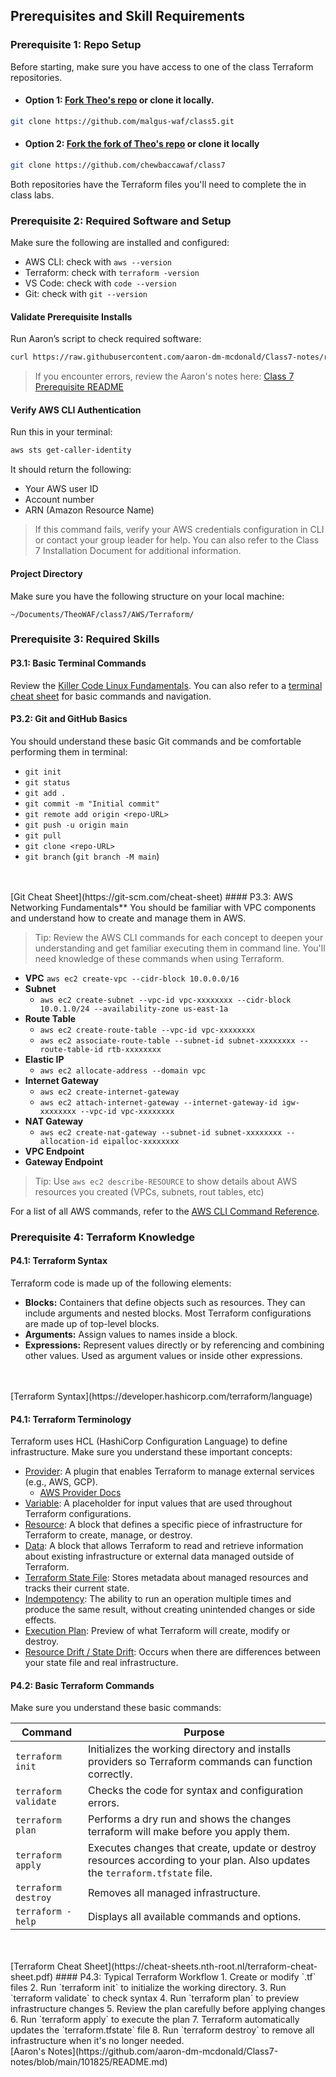 ## Prerequisites and Skill Requirements

### Prerequisite 1: **Repo Setup**
Before starting, make sure you have access to one of the class Terraform repositories.  
- #### Option 1: [Fork Theo's repo](https://github.com/malgus-waf/class5) or clone it locally.

```bash
git clone https://github.com/malgus-waf/class5.git
```

- #### Option  2: [Fork the fork of Theo's repo](https://github.com/chewbaccawaf/class7) or clone it locally

```bash
git clone https://github.com/chewbaccawaf/class7
```

Both repositories have the Terraform files you'll need to complete the in class labs.

### Prerequisite 2: Required Software and Setup
Make sure the following are installed and configured:
- AWS CLI: check with `aws --version`
- Terraform: check with `terraform -version`
- VS Code: check with `code --version`
- Git: check with `git --version`

#### **Validate Prerequisite Installs**
Run Aaron’s script to check required software:

```bash
curl https://raw.githubusercontent.com/aaron-dm-mcdonald/Class7-notes/refs/heads/main/101825/check.sh | bash
```

>If you encounter errors, review the Aaron's notes here: [Class 7 Prerequisite README](https://github.com/KirkAlton-Class7/aaron_notes_class7/blob/main/101825/README.md#prereqs)

#### **Verify AWS CLI Authentication**
Run this in your terminal:

```bash
aws sts get-caller-identity
```

It should return the following:
- Your AWS user ID
- Account number
- ARN (Amazon Resource Name)

>If this command fails, verify your AWS credentials configuration in CLI or contact your group leader for help. You can also refer to the Class 7 Installation Document for additional information.

#### **Project Directory**

Make sure you have the following structure on your local machine:

```
~/Documents/TheoWAF/class7/AWS/Terraform/
```

### Prerequisite 3: Required Skills

#### P3.1: Basic Terminal Commands
Review the [Killer Code Linux Fundamentals](https://killercoda.com/pawelpiwosz/course/linuxFundamentals). You can also refer to a  [terminal cheat sheet](https://terminalcheatsheet.com/) for basic commands and navigation.

#### P3.2: Git and GitHub Basics
You should understand these basic Git commands and be comfortable performing them in terminal:
- `git init`
- `git status`
- `git add .`
- `git commit -m "Initial commit"`
- `git remote add origin <repo-URL>`
- `git push -u origin main`
- `git pull`
- `git clone <repo-URL>`
- `git branch` (`git branch -M main`)
<br>
<br>[Git Cheat Sheet](https://git-scm.com/cheat-sheet)
#### P3.3: AWS Networking Fundamentals**
You should be familiar with VPC components and understand how to create and manage them in AWS.

>Tip: Review the AWS CLI commands for each concept to deepen your understanding and get familiar executing them in command line. You'll need knowledge of these commands when using Terraform.

- **VPC**
`aws ec2 create-vpc --cidr-block 10.0.0.0/16`
- **Subnet**
	- `aws ec2 create-subnet --vpc-id vpc-xxxxxxxx --cidr-block 10.0.1.0/24 --availability-zone us-east-1a`
- **Route Table**
	-  `aws ec2 create-route-table --vpc-id vpc-xxxxxxxx`
	- `aws ec2 associate-route-table --subnet-id subnet-xxxxxxxx --route-table-id rtb-xxxxxxxx`
- **Elastic IP**
	- `aws ec2 allocate-address --domain vpc`
- **Internet Gateway**
	- `aws ec2 create-internet-gateway`
	- `aws ec2 attach-internet-gateway --internet-gateway-id igw-xxxxxxxx --vpc-id vpc-xxxxxxxx`
- **NAT Gateway**
	- `aws ec2 create-nat-gateway --subnet-id subnet-xxxxxxxx --allocation-id eipalloc-xxxxxxxx`
- **VPC Endpoint**
- **Gateway Endpoint**

>Tip: Use `aws ec2 describe-RESOURCE` to show details about AWS resources you created (VPCs, subnets, rout tables, etc)

For a list of all AWS commands, refer to the [AWS CLI Command Reference](https://docs.aws.amazon.com/cli/latest/reference/).

### Prerequisite 4: Terraform Knowledge
#### P4.1: Terraform Syntax
Terraform code is made up of the following elements:
- **Blocks:** Containers that define objects such as resources. They can include arguments and nested blocks. Most Terraform configurations are made up of top-level blocks.
- **Arguments:** Assign values to names inside a block.
- **Expressions:** Represent values directly or by referencing and combining other values. Used as argument values or inside other expressions.
<br>
<br>[Terraform Syntax](https://developer.hashicorp.com/terraform/language)

#### P4.1: Terraform Terminology
Terraform uses HCL (HashiCorp Configuration Language) to define infrastructure. Make sure you understand these important concepts:
- [Provider](https://developer.hashicorp.com/terraform/language/block/provider): A plugin that enables Terraform to manage external services (e.g., AWS, GCP).
	- [AWS Provider Docs](https://registry.terraform.io/providers/hashicorp/aws/latest/docs)
- [Variable](https://developer.hashicorp.com/terraform/language/block/variable): A placeholder for input values that are used throughout Terraform configurations.
- [Resource](https://developer.hashicorp.com/terraform/language/block/resource): A block that defines a specific piece of infrastructure for Terraform to create, manage, or destroy.
- [Data](https://developer.hashicorp.com/terraform/language/block/data): A block that allows Terraform to read and retrieve information about existing infrastructure or external data managed outside of Terraform.
- [Terraform State File](https://developer.hashicorp.com/terraform/language/state): Stores metadata about managed resources and tracks their current state.
- [Indempotency](https://www.computerlanguage.com/results.php?definition=indempotency): The ability to run an operation multiple times and produce the same result, without creating unintended changes or side effects.
- [Execution Plan](https://developer.hashicorp.com/terraform/cli/commands/plan): Preview of what Terraform will create, modify or destroy.
- [Resource Drift / State Drift](https://developer.hashicorp.com/terraform/tutorials/state/resource-drift): Occurs when there are differences between your state file and real infrastructure.
#### P4.2: Basic Terraform Commands
Make sure you understand these basic commands:

| Command              | Purpose                                                                                                                      |
| -------------------- | ---------------------------------------------------------------------------------------------------------------------------- |
| `terraform init`     | Initializes the working directory and installs providers so Terraform commands can function correctly.                       |
| `terraform validate` | Checks the code for syntax and configuration errors.                                                                         |
| `terraform plan`     | Performs a dry run and shows the changes terraform will make before you apply them.                                          |
| `terraform apply`    | Executes changes that create, update or destroy resources according to your plan. Also updates the `terraform.tfstate` file. |
| `terraform destroy`  | Removes all managed infrastructure.                                                                                          |
| `terraform -help`    | Displays all available commands and options.                                                                                 |
<br>
<br>[Terraform Cheat Sheet](https://cheat-sheets.nth-root.nl/terraform-cheat-sheet.pdf)
#### P4.3: Typical Terraform Workflow
1. Create or modify `.tf` files
2. Run `terraform init` to initialize the working directory.
3. Run `terraform validate` to check syntax
4. Run `terraform plan` to preview infrastructure changes
5. Review the plan carefully before applying changes
6. Run `terraform apply` to execute the plan
7. Terraform automatically updates the `terraform.tfstate` file
8. Run `terraform destroy` to remove all infrastructure when it's no longer needed.
<br>
[Aaron's Notes](https://github.com/aaron-dm-mcdonald/Class7-notes/blob/main/101825/README.md)